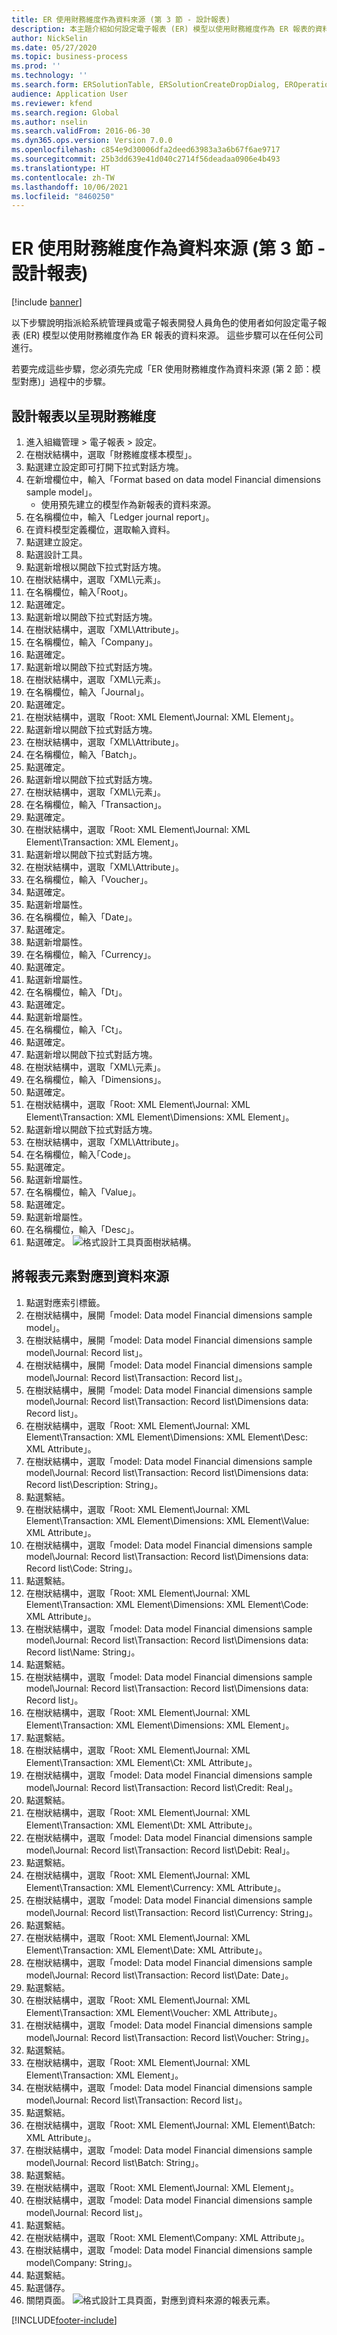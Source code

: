 ```yaml
---
title: ER 使用財務維度作為資料來源 (第 3 節 - 設計報表)
description: 本主題介紹如何設定電子報表 (ER) 模型以使用財務維度作為 ER 報表的資料來源。 (第 3 節)
author: NickSelin
ms.date: 05/27/2020
ms.topic: business-process
ms.prod: ''
ms.technology: ''
ms.search.form: ERSolutionTable, ERSolutionCreateDropDialog, EROperationDesigner, ERComponentTypeDropDialog
audience: Application User
ms.reviewer: kfend
ms.search.region: Global
ms.author: nselin
ms.search.validFrom: 2016-06-30
ms.dyn365.ops.version: Version 7.0.0
ms.openlocfilehash: c854e9d30006dfa2deed63983a3a6b67f6ae9717
ms.sourcegitcommit: 25b3dd639e41d040c2714f56deadaa0906e4b493
ms.translationtype: HT
ms.contentlocale: zh-TW
ms.lasthandoff: 10/06/2021
ms.locfileid: "8460250"
---
```

# <a name="er-use-financial-dimensions-as-a-data-source-part-3---design-the-report"></a>ER 使用財務維度作為資料來源 (第 3 節 - 設計報表)

[!include [banner](../../includes/banner.md)]

以下步驟說明指派給系統管理員或電子報表開發人員角色的使用者如何設定電子報表 (ER) 模型以使用財務維度作為 ER 報表的資料來源。 這些步驟可以在任何公司進行。

若要完成這些步驟，您必須先完成「ER 使用財務維度作為資料來源 (第 2 節：模型對應)」過程中的步驟。


## <a name="design-a-report-to-present-financial-dimensions"></a>設計報表以呈現財務維度
1. 進入組織管理 > 電子報表 > 設定。
2. 在樹狀結構中，選取「財務維度樣本模型」。
3. 點選建立設定即可打開下拉式對話方塊。
4. 在新增欄位中，輸入「Format based on data model Financial dimensions sample model」。
    * 使用預先建立的模型作為新報表的資料來源。  
5. 在名稱欄位中，輸入「Ledger journal report」。
6. 在資料模型定義欄位，選取輸入資料。
7. 點選建立設定。
8. 點選設計工具。
9. 點選新增根以開啟下拉式對話方塊。
10. 在樹狀結構中，選取「XML\元素」。
11. 在名稱欄位，輸入｢Root」。
12. 點選確定。
13. 點選新增以開啟下拉式對話方塊。
14. 在樹狀結構中，選取「XML\Attribute」。
15. 在名稱欄位，輸入「Company」。
16. 點選確定。
17. 點選新增以開啟下拉式對話方塊。
18. 在樹狀結構中，選取「XML\元素」。
19. 在名稱欄位，輸入「Journal」。
20. 點選確定。
21. 在樹狀結構中，選取「Root: XML Element\Journal: XML Element」。
22. 點選新增以開啟下拉式對話方塊。
23. 在樹狀結構中，選取「XML\Attribute」。
24. 在名稱欄位，輸入「Batch」。
25. 點選確定。
26. 點選新增以開啟下拉式對話方塊。
27. 在樹狀結構中，選取「XML\元素」。
28. 在名稱欄位，輸入「Transaction」。
29. 點選確定。
30. 在樹狀結構中，選取「Root: XML Element\Journal: XML Element\Transaction: XML Element」。
31. 點選新增以開啟下拉式對話方塊。
32. 在樹狀結構中，選取「XML\Attribute」。
33. 在名稱欄位，輸入「Voucher」。
34. 點選確定。
35. 點選新增屬性。
36. 在名稱欄位，輸入「Date」。
37. 點選確定。
38. 點選新增屬性。
39. 在名稱欄位，輸入「Currency」。
40. 點選確定。
41. 點選新增屬性。
42. 在名稱欄位，輸入「Dt」。
43. 點選確定。
44. 點選新增屬性。
45. 在名稱欄位，輸入「Ct」。
46. 點選確定。
47. 點選新增以開啟下拉式對話方塊。
48. 在樹狀結構中，選取「XML\元素」。
49. 在名稱欄位，輸入「Dimensions」。
50. 點選確定。
51. 在樹狀結構中，選取「Root: XML Element\Journal: XML Element\Transaction: XML Element\Dimensions: XML Element」。
52. 點選新增以開啟下拉式對話方塊。
53. 在樹狀結構中，選取「XML\Attribute」。
54. 在名稱欄位，輸入｢Code」。
55. 點選確定。
56. 點選新增屬性。
57. 在名稱欄位，輸入「Value」。
58. 點選確定。
59. 點選新增屬性。
60. 在名稱欄位，輸入「Desc」。
61. 點選確定。
![格式設計工具頁面樹狀結構。](../media/er-financial-dimensions-guides-format1.png)

## <a name="map-report-elements-to-data-sources"></a>將報表元素對應到資料來源
1. 點選對應索引標籤。
2. 在樹狀結構中，展開「model: Data model Financial dimensions sample model」。
3. 在樹狀結構中，展開「model: Data model Financial dimensions sample model\Journal: Record list」。
4. 在樹狀結構中，展開「model: Data model Financial dimensions sample model\Journal: Record list\Transaction: Record list」。
5. 在樹狀結構中，展開「model: Data model Financial dimensions sample model\Journal: Record list\Transaction: Record list\Dimensions data: Record list」。
6. 在樹狀結構中，選取「Root: XML Element\Journal: XML Element\Transaction: XML Element\Dimensions: XML Element\Desc: XML Attribute」。
7. 在樹狀結構中，選取「model: Data model Financial dimensions sample model\Journal: Record list\Transaction: Record list\Dimensions data: Record list\Description: String」。
8. 點選繫結。
9. 在樹狀結構中，選取「Root: XML Element\Journal: XML Element\Transaction: XML Element\Dimensions: XML Element\Value: XML Attribute」。
10. 在樹狀結構中，選取「model: Data model Financial dimensions sample model\Journal: Record list\Transaction: Record list\Dimensions data: Record list\Code: String」。
11. 點選繫結。
12. 在樹狀結構中，選取「Root: XML Element\Journal: XML Element\Transaction: XML Element\Dimensions: XML Element\Code: XML Attribute」。
13. 在樹狀結構中，選取「model: Data model Financial dimensions sample model\Journal: Record list\Transaction: Record list\Dimensions data: Record list\Name: String」。
14. 點選繫結。
15. 在樹狀結構中，選取「model: Data model Financial dimensions sample model\Journal: Record list\Transaction: Record list\Dimensions data: Record list」。
16. 在樹狀結構中，選取「Root: XML Element\Journal: XML Element\Transaction: XML Element\Dimensions: XML Element」。
17. 點選繫結。
18. 在樹狀結構中，選取「Root: XML Element\Journal: XML Element\Transaction: XML Element\Ct: XML Attribute」。
19. 在樹狀結構中，選取「model: Data model Financial dimensions sample model\Journal: Record list\Transaction: Record list\Credit: Real」。
20. 點選繫結。
21. 在樹狀結構中，選取「Root: XML Element\Journal: XML Element\Transaction: XML Element\Dt: XML Attribute」。
22. 在樹狀結構中，選取「model: Data model Financial dimensions sample model\Journal: Record list\Transaction: Record list\Debit: Real」。
23. 點選繫結。
24. 在樹狀結構中，選取「Root: XML Element\Journal: XML Element\Transaction: XML Element\Currency: XML Attribute」。
25. 在樹狀結構中，選取「model: Data model Financial dimensions sample model\Journal: Record list\Transaction: Record list\Currency: String」。
26. 點選繫結。
27. 在樹狀結構中，選取「Root: XML Element\Journal: XML Element\Transaction: XML Element\Date: XML Attribute」。
28. 在樹狀結構中，選取「model: Data model Financial dimensions sample model\Journal: Record list\Transaction: Record list\Date: Date」。
29. 點選繫結。
30. 在樹狀結構中，選取「Root: XML Element\Journal: XML Element\Transaction: XML Element\Voucher: XML Attribute」。
31. 在樹狀結構中，選取「model: Data model Financial dimensions sample model\Journal: Record list\Transaction: Record list\Voucher: String」。
32. 點選繫結。
33. 在樹狀結構中，選取「Root: XML Element\Journal: XML Element\Transaction: XML Element」。
34. 在樹狀結構中，選取「model: Data model Financial dimensions sample model\Journal: Record list\Transaction: Record list」。
35. 點選繫結。
36. 在樹狀結構中，選取「Root: XML Element\Journal: XML Element\Batch: XML Attribute」。
37. 在樹狀結構中，選取「model: Data model Financial dimensions sample model\Journal: Record list\Batch: String」。
38. 點選繫結。
39. 在樹狀結構中，選取「Root: XML Element\Journal: XML Element」。
40. 在樹狀結構中，選取「model: Data model Financial dimensions sample model\Journal: Record list」。
41. 點選繫結。
42. 在樹狀結構中，選取「Root: XML Element\Company: XML Attribute」。
43. 在樹狀結構中，選取「model: Data model Financial dimensions sample model\Company: String」。
44. 點選繫結。
45. 點選儲存。
46. 關閉頁面。
![格式設計工具頁面，對應到資料來源的報表元素。](../media/er-financial-dimensions-guides-format2.png)



[!INCLUDE[footer-include](../../../../includes/footer-banner.md)]
